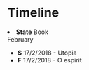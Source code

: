 # Timeline

<li><strong>State</strong> Book</li>
February
<ul>
<li><strong>S</strong> 17/2/2018 - Utopia</li>
<li><strong>F</strong> 17/2/2018 - O espirit</li>
</ul>

